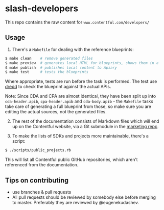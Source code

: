 # slash-developers

This repo contains the raw content for `www.contentful.com/developers/`

## Usage

1. There's a `Makefile` for dealing with the reference blueprints:

```bash
$ make clean    # remove generated files
$ make preview  # generates local HTML for blueprints, shows them in a browser
$ make publish  # publishes local content to Apiary
$ make test     # tests the blueprints
```

Where appropriate, tests are run before the task is performed. The test use 
[dredd](https://github.com/apiaryio/dredd) to check the blueprint against the
actual APIs.

Note: Since CDA and CPA are almost identical, they have been split up into `cda-header.apib`, `cpa-header.apib` and `cda-body.apib` - the `Makefile` tasks take care of generating a full blueprint from those, so make sure you are editing the actual sources, not the generated files.

2. The rest of the documentation consists of Markdown files which will end up on the
Contentful website, via a Git submodule in the
[marketing repo](https://github.com/contentful/marketing-website).

3. To make the lists of SDKs and projects more maintainable, there's a script:

```bash
$ ./scripts/public_projects.rb
```

This will list all Contentful public GitHub repositories, which aren't referenced
from the documentation.

## Tips on contributing

 - use branches & pull requests
 - All pull requests should be reviewed by somebody else before merging to master. Preferably they are reviewed by @eugenekudashev.
